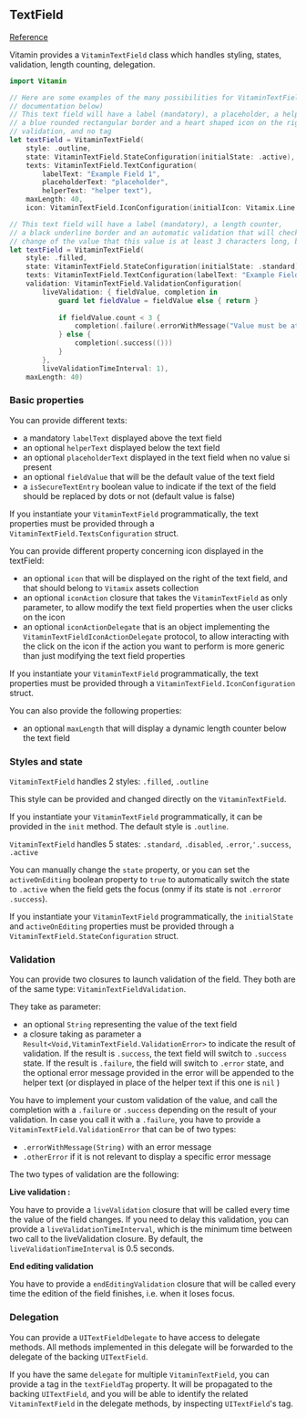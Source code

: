 ## TextField
[Reference](https://www.decathlon.design/726f8c765/p/31121d-text-input/b/68557b)

Vitamin provides a `VitaminTextField` class which handles styling, states, validation, length counting, delegation.

```swift
import Vitamin

// Here are some examples of the many possibilities for VitaminTextFields (see full 
// documentation below)
// This text field will have a label (mandatory), a placeholder, a helper text, a length counter,
// a blue rounded rectangular border and a heart shaped icon on the right, but no automatic
// validation, and no tag
let textField = VitaminTextField(
	style: .outline,
	state: VitaminTextField.StateConfiguration(initialState: .active),
	texts: VitaminTextField.TextConfiguration(
		labelText: "Example Field 1",
		placeholderText: "placeholder",
		helperText: "helper text"),
	maxLength: 40,
	icon: VitaminTextField.IconConfiguration(initialIcon: Vitamix.Line.Health.heart.image)

// This text field will have a label (mandatory), a length counter,
// a black underline border and an automatic validation that will check 1s after each 
// change of the value that this value is at least 3 characters long, but no icon and no tag
let textField = VitaminTextField(
	style: .filled,
	state: VitaminTextField.StateConfiguration(initialState: .standard),
	texts: VitaminTextField.TextConfiguration(labelText: "Example Field 2"),
	validation: VitaminTextField.ValidationConfiguration(
		liveValidation: { fieldValue, completion in
			guard let fieldValue = fieldValue else { return }
			    
			if fieldValue.count < 3 {
				completion(.failure(.errorWithMessage("Value must be at least 3 chatracters")))
			} else {
				completion(.success(()))
			}
		},
		liveValidationTimeInterval: 1),
	maxLength: 40)
```

### Basic properties

You can provide different texts:
- a mandatory `labelText` displayed above the text field
- an optional `helperText` displayed below the text field
- an optional `placeholderText` displayed in the text field when no value si present
- an optional `fieldValue` that will be the default value of the text field
- a `isSecureTextEntry` boolean value to indicate if the text of the field should be replaced by dots or not (default value is false)

If you instantiate your `VitaminTextField` programmatically, the text properties must be provided through a `VitaminTextField.TextsConfiguration` struct.

You can provide different property concerning icon displayed in the textField:
- an optional `icon` that will be displayed on the right of the text field, and that should belong to `Vitamix` assets collection
- an optional `iconAction` closure that takes the `VitaminTextField` as only parameter, to allow modify the text field properties when the user clicks on the icon
- an optional `iconActionDelegate` that is an object implementing the `VitaminTextFieldIconActionDelegate` protocol, to allow interacting with the click on the icon if the action you want to perform is more generic than just modifying the text field properties

If you instantiate your `VitaminTextField` programmatically, the text properties must be provided through a `VitaminTextField.IconConfiguration` struct.

You can also provide the following properties:
- an optional `maxLength` that will display a dynamic length counter below the text field


### Styles and state

`VitaminTextField` handles 2 styles: `.filled`, `.outline`

This style can be provided and changed directly on the `VitaminTextField`.

If you instantiate your `VitaminTextField` programmatically, it can be provided in the `init` method.
The default style is `.outline`.

`VitaminTextField` handles 5 states: `.standard`, `.disabled`, `.error`,`'.success`, `.active`

You can manually change the `state` property, or you can set the `activeOnEditing` boolean property to `true` to automatically switch the state to `.active` when the field gets the focus (onmy if its state is not `.error`or `.success`).

If you instantiate your `VitaminTextField` programmatically, the `initialState` and `activeOnEditing` properties must be provided through a `VitaminTextField.StateConfiguration` struct.


### Validation

You can provide two closures to launch validation of the field.
They both are of the same type: `VitaminTextFieldValidation`.

They take as parameter:
- an optional `String` representing the value of the text field
- a closure taking as parameter a `Result<Void,VitaminTextField.ValidationError>` to indicate the result of validation. If the result is `.success`, the text field will switch to `.success` state. If the result is `.failure`, the field will switch to `.error` state, and the optional error message provided in the error will be appended to the helper text (or displayed in place of the helper text if this one is `nil` )

You have to implement your custom validation of the value, and call the completion with a `.failure` or `.success` depending on the result of your validation.
In case you call it with a `.failure`, you have to provide a `VitaminTextField.ValidationError` that can be of two types:
- `.errorWithMessage(String)` with an error message
- `.otherError` if it is not relevant to display a specific error message

The two types of validation are the following:

**Live validation :**

You have to provide a `liveValidation` closure that will be called every time the value of the field changes.
If you need to delay this validation, you can provide a `liveValidationTimeInterval`, which is the minimum time between two call to the liveValidation closure. By default, the `liveValidationTimeInterval` is 0.5 seconds.

**End editing validation**

You have to provide a `endEditingValidation` closure that will be called every time the edition of the field finishes, i.e. when it loses focus.

### Delegation

You can provide a `UITextFieldDelegate` to have access to delegate methods. All methods implemented in this delegate will be forwarded to the delegate of the backing `UITextField`.

If you have the same `delegate` for multiple `VitaminTextField`, you can provide a tag in the `textFieldTag` property.
It will be propagated to the backing `UITextField`, and you will be able to identify the related `VitaminTextField` in the delegate methods, by inspecting `UITextField`'s tag.

